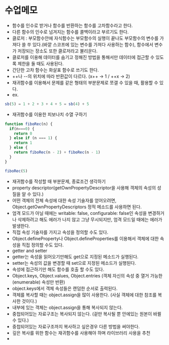 # 수업메모
* 함수를 인수로 받거나 함수를 반환하는 함수를 고차함수라고 한다.
* 다른 함수의 인수로 넘겨지는 함수를 콜백이라고 부르기도 한다. 
* 클로저 : 부모함수안에 자식함수는 부모함수의 실행이 끝나도 부모함수의 변수를 가져다 쓸 쑤 있다.(바깥 스코프에 있는 변수를 가져다 사용하는 함수), 함수에서 변수가 저장되는 장소도 또한 클로저라고 불리운다. 
* 클로저를 이용해 데이터를 숨기고 정해진 방법을 통해서만 데이터에 접근할 수 있도록 제한을 둘 때도 사용된다.
* 간단한 고차 함수는 화살표 함수로 쓰기도 한다. 
* ++나 --의 위치에 따라 반환값이 다르다. (x++ -> 1 / ++x -> 2)
* 재귀함수를 이용해서 문제를 같은 형태의 부분문제로 쪼갤 수 있을 때, 활용할 수 있다.
* ex.
```js
sb(5) = 1 + 2 + 3 + 4 + 5 = sb(4) + 5
```
* 재귀함수를 이용한 피보나치 수열 구하기
```js
function fiboRec(n) {
  if(n===0) {
    return 0
  } else if (n === 1) {
    return 1
  } else {
    return fiboRec(n - 2) + fiboRec(n - 1)
  }
}

fiboRec(5)
```
* 재귀함수를 작성할 때 부분문제, 종료조건 생각하기
* property descriptor(getOwnPropertyDescriptor을 사용해 객체의 속성의 성질을 알 수 있다.)
* 어떤 객체의 전체 속성에 대한 속성 기술자를 얻어오려면, Object.getOwnPropertyDescriptors 정적 메소드를 사용하면 된다.
* 엄격 모드가 아닐 때에는 writable: false, configurable: false인 속성을 변경하거나 삭제하려고 해도 에러가 나지 않고 그냥 무시되지만, 엄격 모드일 때에는 에러가 발생한다.
* 직접 속성 기술자를 가지고 속성을 정의할 수도 있다.
* Object.defineProperty나 Object.defineProperties를 이용해서 객체에 대한 속성을 직접 정의할 수도 있다. 
* getter and setter
* getter는 속성을 읽어오기만해도 get으로 지정된 메소드가 실행된다.
* setter는 속성의 값을 변경할 때 set으로 지정된 메소드가 실행된다.
* 속성에 접근하기만 해도 함수를 호출 할 수도 있다.
* Object.keys, Object.values, Object.entries (객체 자신의 속성 중 열거 가능한(enumerable) 속성만 반환)
* object.keys에서 객체 속성들은 랜덤한 순서로 출력된다. 
* 객체를 복사할 때는 object.assign을 많이 사용한다. (사실 객체에 대한 참조를 복사한 것이다.) 
* 내부에 있는 객체는 object.assign을 통해 복사되지 않는다.
* 중첩되어있는 자료구조는 복사되지 않는다. (겉만 복사될 뿐 안에있는 원본이 바뀔 수 있다.) 
* 중첩되어있는 자료구조까지 복사하고 싶은경우 다른 방법을 써야한다. 
* 깊은 복사를 위한 함수는 재귀함수를 사용해야 하며 라이브러리 사용을 추천
* 
